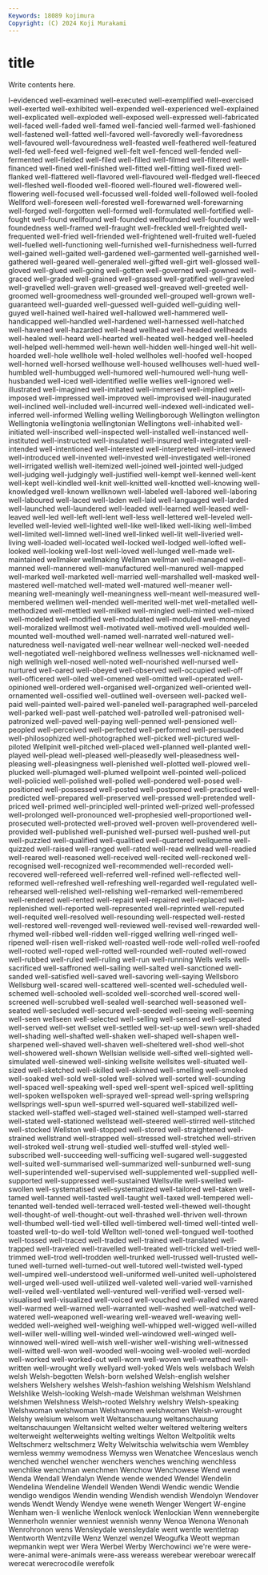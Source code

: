 ```yaml
---
Keywords: 18089 kojimura
Copyright: (C) 2024 Koji Murakami
---
```


# title

Write contents here.



l-evidenced well-examined
well-executed well-exemplified well-exercised well-exerted well-exhibited well-expended well-experienced well-explained well-explicated well-exploded
well-exposed well-expressed well-fabricated well-faced well-faded well-famed well-fancied well-farmed well-fashioned well-fastened
well-fatted well-favored well-favoredly well-favoredness well-favoured well-favouredness well-feasted well-feathered well-featured well-fed
well-feed well-feigned well-felt well-fenced well-fended well-fermented well-fielded well-filed well-filled well-filmed
well-filtered well-financed well-fined well-finished well-fitted well-fitting well-fixed well-flanked well-flattered well-flavored
well-flavoured well-fledged well-fleeced well-fleshed well-flooded well-floored well-floured well-flowered well-flowering well-focused
well-focussed well-folded well-followed well-fooled Wellford well-foreseen well-forested well-forewarned well-forewarning well-forged
well-forgotten well-formed well-formulated well-fortified well-fought well-found wellfound well-founded wellfounded well-foundedly
well-foundedness well-framed well-fraught well-freckled well-freighted well-frequented well-fried well-friended well-frightened well-fruited
well-fueled well-fuelled well-functioning well-furnished well-furnishedness well-furred well-gained well-gaited well-gardened well-garmented
well-garnished well-gathered well-geared well-generaled well-gifted well-girt well-glossed well-gloved well-glued well-going
well-gotten well-governed well-gowned well-graced well-graded well-grained well-grassed well-gratified well-graveled well-gravelled
well-graven well-greased well-greaved well-greeted well-groomed well-groomedness well-grounded well-grouped well-grown well-guaranteed
well-guarded well-guessed well-guided well-guiding well-guyed well-hained well-haired well-hallowed well-hammered well-handicapped
well-handled well-hardened well-harnessed well-hatched well-havened well-hazarded well-head wellhead well-headed wellheads
well-healed well-heard well-hearted well-heated well-hedged well-heeled well-helped well-hemmed well-hewn well-hidden
well-hinged well-hit well-hoarded well-hole wellhole well-holed wellholes well-hoofed well-hooped well-horned
well-horsed wellhouse well-housed wellhouses well-hued well-humbled well-humbugged well-humored well-humoured well-hung
well-husbanded well-iced well-identified wellie wellies well-ignored well-illustrated well-imagined well-imitated well-immersed
well-implied well-imposed well-impressed well-improved well-improvised well-inaugurated well-inclined well-included well-incurred well-indexed
well-indicated well-inferred well-informed Welling welling Wellingborough Wellington wellington Wellingtonia wellingtonia
wellingtonian Wellingtons well-inhabited well-initiated well-inscribed well-inspected well-installed well-instanced well-instituted well-instructed
well-insulated well-insured well-integrated well-intended well-intentioned well-interested well-interpreted well-interviewed well-introduced well-invented
well-invested well-investigated well-ironed well-irrigated wellish well-itemized well-joined well-jointed well-judged well-judging
well-judgingly well-justified well-kempt well-kenned well-kent well-kept well-kindled well-knit well-knitted well-knotted
well-knowing well-knowledged well-known wellknown well-labeled well-labored well-laboring well-laboured well-laced well-laden
well-laid well-languaged well-larded well-launched well-laundered well-leaded well-learned well-leased well-leaved well-led
well-left well-lent well-less well-lettered well-leveled well-levelled well-levied well-lighted well-like well-liked
well-liking well-limbed well-limited well-limned well-lined well-linked well-lit well-liveried well-living well-loaded
well-located well-locked well-lodged well-lofted well-looked well-looking well-lost well-loved well-lunged well-made
well-maintained wellmaker wellmaking Wellman wellman well-managed well-manned well-mannered well-manufactured well-manured
well-mapped well-marked well-marketed well-married well-marshalled well-masked well-mastered well-matched well-mated well-matured
well-meaner well-meaning well-meaningly well-meaningness well-meant well-measured well-membered wellmen well-mended well-merited
well-met well-metalled well-methodized well-mettled well-milked well-mingled well-minted well-mixed well-modeled well-modified
well-modulated well-moduled well-moneyed well-moralized wellmost well-motivated well-motived well-moulded well-mounted well-mouthed
well-named well-narrated well-natured well-naturedness well-navigated well-near wellnear well-necked well-needed well-negotiated
well-neighbored wellness wellnesses well-nicknamed well-nigh wellnigh well-nosed well-noted well-nourished well-nursed
well-nurtured well-oared well-obeyed well-observed well-occupied well-off well-officered well-oiled well-omened well-omitted
well-operated well-opinioned well-ordered well-organised well-organized well-oriented well-ornamented well-ossified well-outlined well-overseen
well-packed well-paid well-painted well-paired well-paneled well-paragraphed well-parceled well-parked well-past well-patched
well-patrolled well-patronised well-patronized well-paved well-paying well-penned well-pensioned well-peopled well-perceived well-perfected
well-performed well-persuaded well-philosophized well-photographed well-picked well-pictured well-piloted Wellpinit well-pitched well-placed
well-planned well-planted well-played well-plead well-pleased well-pleasedly well-pleasedness well-pleasing well-pleasingness well-plenished
well-plotted well-plowed well-plucked well-plumaged well-plumed wellpoint well-pointed well-policed well-policied well-polished
well-polled well-pondered well-posed well-positioned well-possessed well-posted well-postponed well-practiced well-predicted well-prepared
well-preserved well-pressed well-pretended well-priced well-primed well-principled well-printed well-prized well-professed well-prolonged
well-pronounced well-prophesied well-proportioned well-prosecuted well-protected well-proved well-proven well-provendered well-provided well-published
well-punished well-pursed well-pushed well-put well-puzzled well-qualified well-qualitied well-quartered wellqueme well-quizzed
well-raised well-ranged well-rated well-read wellread well-readied well-reared well-reasoned well-received well-recited
well-reckoned well-recognised well-recognized well-recommended well-recorded well-recovered well-refereed well-referred well-refined well-reflected
well-reformed well-refreshed well-refreshing well-regarded well-regulated well-rehearsed well-relished well-relishing well-remarked well-remembered
well-rendered well-rented well-repaid well-repaired well-replaced well-replenished well-reported well-represented well-reprinted well-reputed
well-requited well-resolved well-resounding well-respected well-rested well-restored well-revenged well-reviewed well-revised well-rewarded
well-rhymed well-ribbed well-ridden well-rigged wellring well-ringed well-ripened well-risen well-risked well-roasted
well-rode well-rolled well-roofed well-rooted well-roped well-rotted well-rounded well-routed well-rowed well-rubbed
well-ruled well-ruling well-run well-running Wells wells well-sacrificed well-saffroned well-sailing well-salted
well-sanctioned well-sanded well-satisfied well-saved well-savoring well-saying Wellsboro Wellsburg well-scared well-scattered
well-scented well-scheduled well-schemed well-schooled well-scolded well-scorched well-scored well-screened well-scrubbed well-sealed
well-searched well-seasoned well-seated well-secluded well-secured well-seeded well-seeing well-seeming well-seen wellseen
well-selected well-selling well-sensed well-separated well-served well-set wellset well-settled well-set-up well-sewn
well-shaded well-shading well-shafted well-shaken well-shaped well-shapen well-sharpened well-shaved well-shaven well-sheltered
well-shod well-shot well-showered well-shown Wellsian wellside well-sifted well-sighted well-simulated well-sinewed
well-sinking wellsite wellsites well-situated well-sized well-sketched well-skilled well-skinned well-smelling well-smoked
well-soaked well-sold well-soled well-solved well-sorted well-sounding well-spaced well-speaking well-sped well-spent
well-spiced well-splitting well-spoken wellspoken well-sprayed well-spread well-spring wellspring wellsprings well-spun
well-spurred well-squared well-stabilized well-stacked well-staffed well-staged well-stained well-stamped well-starred well-stated
well-stationed wellstead well-steered well-stirred well-stitched well-stocked Wellston well-stopped well-stored well-straightened
well-strained wellstrand well-strapped well-stressed well-stretched well-striven well-stroked well-strung well-studied well-stuffed
well-styled well-subscribed well-succeeding well-sufficing well-sugared well-suggested well-suited well-summarised well-summarized well-sunburned
well-sung well-superintended well-supervised well-supplemented well-supplied well-supported well-suppressed well-sustained Wellsville well-swelled
well-swollen well-systematised well-systematized well-tailored well-taken well-tamed well-tanned well-tasted well-taught well-taxed
well-tempered well-tenanted well-tended well-terraced well-tested well-thewed well-thought well-thought-of well-thought-out well-thrashed
well-thriven well-thrown well-thumbed well-tied well-tilled well-timbered well-timed well-tinted well-toasted well-to-do
well-told Wellton well-toned well-tongued well-toothed well-tossed well-traced well-traded well-trained well-translated
well-trapped well-traveled well-travelled well-treated well-tricked well-tried well-trimmed well-trod well-trodden well-trunked
well-trussed well-trusted well-tuned well-turned well-turned-out well-tutored well-twisted well-typed well-umpired well-understood
well-uniformed well-united well-upholstered well-urged well-used well-utilized well-valeted well-varied well-varnished well-veiled
well-ventilated well-ventured well-verified well-versed well-visualised well-visualized well-voiced well-vouched well-walled well-wared
well-warmed well-warned well-warranted well-washed well-watched well-watered well-weaponed well-wearing well-weaved well-weaving
well-wedded well-weighed well-weighing well-whipped well-wigged well-willed well-willer well-willing well-winded well-windowed
well-winged well-winnowed well-wired well-wish well-wisher well-wishing well-witnessed well-witted well-won well-wooded
well-wooing well-wooled well-worded well-worked well-worked-out well-worn well-woven well-wreathed well-written well-wrought
welly wellyard well-yoked Wels wels welsbach Welsh welsh Welsh-begotten Welsh-born
welshed Welsh-english welsher welshers Welshery welshes Welsh-fashion welshing Welshism Welshland
Welshlike Welsh-looking Welsh-made Welshman welshman Welshmen welshmen Welshness Welsh-rooted Welshry
welshry Welsh-speaking Welshwoman welshwoman Welshwomen welshwomen Welsh-wrought Welshy welsium welsom
welt Weltanschauung weltanschauung weltanschauungen Weltansicht welted welter weltered weltering welters
welterweight welterweights welting weltings Welton Weltpolitik welts Weltschmerz weltschmerz Welty
Welwitschia welwitschia wem Wembley wemless wemmy wemodness Wemyss wen Wenatchee
Wenceslaus wench wenched wenchel wencher wenchers wenches wenching wenchless wenchlike
wenchman wenchmen Wenchow Wenchowese Wend wend Wenda Wendall Wendalyn Wende
wende wended Wendel Wendelin Wendelina Wendeline Wendell Wenden Wendi Wendic
wendic Wendie wendigo wendigos Wendin wending Wendish wendish Wendolyn Wendover
wends Wendt Wendy Wendye wene weneth Wenger Wengert W-engine Wenham
wen-li wenliche Wenlock wenlock Wenlockian Wenn wennebergite Wennerholn wennier wenniest
wennish wenny Wenoa Wenona Wenonah Wenrohronon wens Wensleydale wensleydale went
wentle wentletrap Wentworth Wentzville Wenz Wenzel wenzel Weogufka Weott wepman
wepmankin wept wer Wera Werbel Werby Werchowinci we're were were-
were-animal were-animals were-ass wereass werebear wereboar werecalf werecat werecrocodile werefolk
